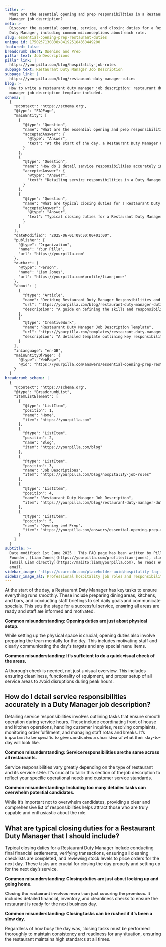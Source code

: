 ```yaml
---
title: >-
  What are the essential opening and prep responsibilities in a Restaurant Duty
  Manager job description?
meta: >
  Discover the essential opening, service, and closing duties for a Restaurant
  Duty Manager, including common misconceptions about each role.
slug: essential-opening-prep-restaurant-duties
unique id: 1750237130838x841925184358449200
featured: false
breadcrumb short: Opening and Prep
pillar text: Job Descriptions
pillar link: |
  https://yourpilla.com/blog/hospitality-job-roles
subpage text: Restaurant Duty Manager Job Description
subpage link: |
  https://yourpilla.com/blog/restaurant-duty-manager-duties
blog: >
  How to write a restaurant duty manager job description: restaurant duty
  manager job description template included.
schema: |
  {
    "@context": "https://schema.org",
    "@type": "FAQPage",
    "mainEntity": [
      {
        "@type": "Question",
        "name": "What are the essential opening and prep responsibilities in a Restaurant Duty Manager job description?",
        "acceptedAnswer": {
          "@type": "Answer",
          "text": "At the start of the day, a Restaurant Duty Manager undertakes key tasks to ensure smooth operations. Responsibilities include preparing dining areas, kitchens, and bars, and conducting staff briefings to communicate daily goals and special menu items. This setup ensures all areas are ready for service, and staff are well-informed and motivated."
        }
      },
      {
        "@type": "Question",
        "name": "How do I detail service responsibilities accurately in a Duty Manager job description?",
        "acceptedAnswer": {
          "@type": "Answer",
          "text": "Detailing service responsibilities in a Duty Manager job description involves outlining tasks vital for smooth operation during service hours. These include coordinating front and back house operations, handling customer inquiries, resolving complaints, monitoring order fulfilment, and managing staff rotas and breaks. It's essential to tailor this section to specific operational needs and customer service standards."
        }
      },
      {
        "@type": "Question",
        "name": "What are typical closing duties for a Restaurant Duty Manager that I should include?",
        "acceptedAnswer": {
          "@type": "Answer",
          "text": "Typical closing duties for a Restaurant Duty Manager include conducting final financial settlements, verifying transactions, ensuring cleaning checklists are completed, and reviewing stock levels to place orders for the next day. These tasks ensure the restaurant is properly closed and prepared for the next day’s service."
        }
      }
    ],
    "dateModified": "2025-06-01T09:00:00+01:00",
    "publisher": {
      "@type": "Organization",
      "name": "Your Pilla",
      "url": "https://yourpilla.com"
    },
    "author": {
      "@type": "Person",
      "name": "Liam Jones",
      "url": "https://yourpilla.com/profile/liam-jones"
    },
    "about": [
      {
        "@type": "Article",
        "name": "Deciding Restaurant Duty Manager Responsibilities and Skills",
        "url": "https://yourpilla.com/blog/restaurant-duty-manager-duties",
        "description": "A guide on defining the skills and responsibilities required for a Restaurant Duty Manager, ensuring a comprehensive understanding for potential candidates."
      },
      {
        "@type": "CreativeWork",
        "name": "Restaurant Duty Manager Job Description Template",
        "url": "https://yourpilla.com/templates/restaurant-duty-manager-job-description",
        "description": "A detailed template outlining key responsibilities and qualifications for the role of a Restaurant Duty Manager, meant to assist employers in crafting effective job descriptions."
      }
    ],
    "inLanguage": "en-GB",
    "mainEntityOfPage": {
      "@type": "WebPage",
      "@id": "https://yourpilla.com/answers/essential-opening-prep-restaurant-duties"
    }
  }
breadcrumb_schema: |
  {
    "@context": "https://schema.org",
    "@type": "BreadcrumbList",
    "itemListElement": [
      {
        "@type": "ListItem",
        "position": 1,
        "name": "Home",
        "item": "https://yourpilla.com"
      },
      {
        "@type": "ListItem",
        "position": 2,
        "name": "Blog",
        "item": "https://yourpilla.com/blog"
      },
      {
        "@type": "ListItem",
        "position": 3,
        "name": "Job Descriptions",
        "item": "https://yourpilla.com/blog/hospitality-job-roles"
      },
      {
        "@type": "ListItem",
        "position": 4,
        "name": "Restaurant Duty Manager Job Description",
        "item": "https://yourpilla.com/blog/restaurant-duty-manager-duties"
      },
      {
        "@type": "ListItem",
        "position": 5,
        "name": "Opening and Prep",
        "item": "https://yourpilla.com/answers/essential-opening-prep-restaurant-duties"
      }
    ]
  }
subtitle: >-
  Date modified: 1st June 2025 | This FAQ page has been written by Pilla
  Founder, [Liam Jones](https://yourpilla.com/profile/liam-jones), click to
  [email Liam directly](https://mailto:liam@yourpilla.com), he reads every
  email.
sidebar_image: 'https://ucarecdn.com/placeholder-uuid/hospitality-faq-image.jpg'
sidebar_image_alt: Professional hospitality job roles and responsibilities
---
```

At the start of the day, a Restaurant Duty Manager has key tasks to ensure everything runs smoothly. These include preparing dining areas, kitchens, and bars, and conducting staff briefings to set daily goals and communicate specials. This sets the stage for a successful service, ensuring all areas are ready and staff are informed and motivated.

**Common misunderstanding: Opening duties are just about physical setup.**

While setting up the physical space is crucial, opening duties also involve preparing the team mentally for the day. This includes motivating staff and clearly communicating the day's targets and any special menu items.

**Common misunderstanding: It’s sufficient to do a quick visual check of the areas.**

A thorough check is needed, not just a visual overview. This includes ensuring cleanliness, functionality of equipment, and proper setup of all service areas to avoid disruptions during peak hours.

## How do I detail service responsibilities accurately in a Duty Manager job description?

Detailing service responsibilities involves outlining tasks that ensure smooth operation during service hours. These include coordinating front of house and kitchen operations, handling customer inquiries, resolving complaints, monitoring order fulfilment, and managing staff rotas and breaks. It’s important to be specific to give candidates a clear idea of what their day-to-day will look like.

**Common misunderstanding: Service responsibilities are the same across all restaurants.**

Service responsibilities vary greatly depending on the type of restaurant and its service style. It’s crucial to tailor this section of the job description to reflect your specific operational needs and customer service standards.

**Common misunderstanding: Including too many detailed tasks can overwhelm potential candidates.**

While it’s important not to overwhelm candidates, providing a clear and comprehensive list of responsibilities helps attract those who are truly capable and enthusiastic about the role.

## What are typical closing duties for a Restaurant Duty Manager that I should include?

Typical closing duties for a Restaurant Duty Manager include conducting final financial settlements, verifying transactions, ensuring all cleaning checklists are completed, and reviewing stock levels to place orders for the next day. These tasks are crucial for closing the day properly and setting up for the next day’s service.

**Common misunderstanding: Closing duties are just about locking up and going home.**

Closing the restaurant involves more than just securing the premises. It includes detailed financial, inventory, and cleanliness checks to ensure the restaurant is ready for the next business day.

**Common misunderstanding: Closing tasks can be rushed if it’s been a slow day.**

Regardless of how busy the day was, closing tasks must be performed thoroughly to maintain consistency and readiness for any situation, ensuring the restaurant maintains high standards at all times.
